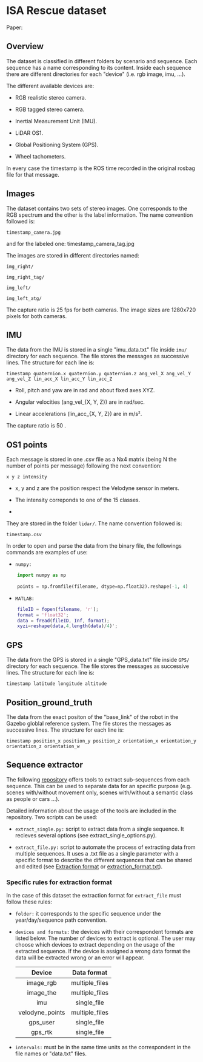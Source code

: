 # ISA Rescue dataset



Paper:

## Overview

The dataset is classified in different folders by scenario and sequence. 
Each sequence has a name corresponding to its content. Inside each sequence 
there are different directories for each "device" (i.e. rgb image, imu, ...).

The different available devices are:

* RGB realistic stereo camera.

* RGB tagged stereo camera.

* Inertial Measurement Unit (IMU).

* LiDAR OS1.

* Global Positioning System (GPS).

* Wheel tachometers.

In every case the timestamp is the ROS time recorded in the original rosbag file for that message.

## Images

The dataset contains two sets of stereo images. One corresponds to the RGB spectrum and the other is the label information.
The name convention followed is:

    timestamp_camera.jpg
and for the labeled one:
    timestamp_camera_tag.jpg

The images are stored in different directories named:

    img_right/

    img_right_tag/

    img_left/

    img_left_atg/

The capture ratio is 25 fps for both cameras. The image sizes are 1280x720 pixels for both cameras.  

## IMU

The data from the IMU is stored in a single "imu_data.txt" file inside `imu/` directory for each sequence. The file stores the messages as successive lines.
The structure for each line is:

    timestamp quaternion.x quaternion.y quaternion.z ang_vel_X ang_vel_Y ang_vel_Z lin_acc_X lin_acc_Y lin_acc_Z

- Roll, pitch and yaw are in rad and about fixed axes XYZ.

- Angular velocities (ang_vel_{X, Y, Z}) are in rad/sec.

- Linear accelerations (lin_acc_{X, Y, Z}) are in m/s².

The capture ratio is 50 .

## OS1 points

Each message is stored in one .csv file as a Nx4 matrix (being N the number of points per message) following the next convention:

    x y z intensity

- x, y and z are the position respect the Velodyne sensor in meters.

- The intensity correponds to one of the 15 classes.

-

They are stored in the folder `lidar/`. The name convention followed is:

    timestamp.csv

In order to open and parse the data from the binary file, the followings commands are examples of use:

* `numpy:`

```python
    import numpy as np
    
    points = np.fromfile(filename, dtype=np.float32).reshape(-1, 4)
```

* `MATLAB:`

```matlab
    fileID = fopen(filename, 'r');
    format = 'float32';
    data = fread(fileID, Inf, format);
    xyzi=reshape(data,4,length(data)/4)';
```

## GPS

The data from the GPS is stored in a single "GPS_data.txt" file inside `GPS/` directory for each sequence. The file stores the messages as successive lines.
The structure for each line is:

    timestamp latitude longitude altitude

## Position_ground_truth
The data from the exact positon of the "base_link" of the robot in the Gazebo globlal reference system. The file stores the messages as successive lines.
The structure for each line is:

    timestamp position_x position_y position_z orientation_x orientation_y orientation_z orientation_w
 

## Sequence extractor

The following [repository](https://github.com/davdmc/extract_sequence) offers tools to extract sub-sequences from each sequence. This can be used to separate data for an specific purpose (e.g. scenes with/without movement only, scenes with/without a semantic class as people or cars ...).

Detailed information about the usage of the tools are included in the repository. Two scripts can be used:

- `extract_single.py:` script to extract data from a single sequence. It recieves several options (see extract_single_options.py).

- `extract_file.py:` script to automate the process of extracting data from multiple sequences. It uses a .txt file as a single parameter with a specific format to describe the different sequences that can be shared and edited (see [Extraction format](https://github.com/davdmc/extract_sequence#extraction-format) or [extraction_format.txt](https://github.com/davdmc/extract_sequence/blob/master/extraction_format.txt)).

### Specific rules for extraction format

In the case of this dataset the extraction format for `extract_file` must follow these rules:

- `folder:` it corresponds to the specific sequence under the year/day/sequence path convention.

- `devices and formats:` the devices with their correspondent formats are listed below. The number of devices to extract is optional. The user may choose which devices to extract depending on the usage of the extracted sequence. If the device is assigned a wrong data format the data will be extracted wrong or an error will appear.

    |      Device     |   Data format  |
    |:---------------:|:--------------:|
    |    image_rgb    | multiple_files |
    |    image_the    | multiple_files |
    |       imu       |   single_file  |
    | velodyne_points | multiple_files |
    |     gps_user    |   single_file  |
    |     gps_rtk     |   single_file  |

- `intervals:` must be in the same time units as the correspondent in the file names or "data.txt" files.

